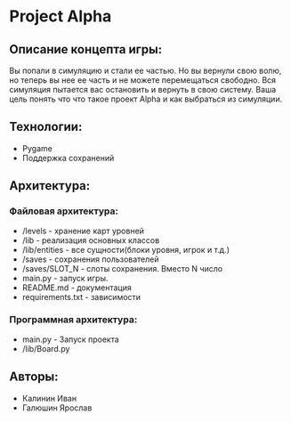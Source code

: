 # Project Alpha 
##  Описание концепта игры:
Вы попали в симуляцию и стали ее частью. Но вы вернули свою волю, но теперь вы нее ее часть и не можете перемещаться свободно. Вся симуляция пытается вас остановить и вернуть в свою систему. Ваша цель понять что что такое проект Alpha и как выбраться из симуляции.

## Технологии:

 - Pygame 
 - Поддержка сохранений 
 
## Архитектура:
### Файловая архитектура:
 - /levels - хранение карт уровней		 
 - /lib - реализация основных классов
 - /lib/entities - все сущности(блоки уровня, игрок и т.д.) 
 - /saves - сохранения пользователей 
 - /saves/SLOT_N - слоты сохранения. Вместо N число
 - main.py - запуск игры.
 - README.md - документация
 - requirements.txt - зависимости  

### Программная архитектура:

 - main.py - Запуск проекта
 - /lib/Board.py 
 
 ## Авторы:
 
 - Калинин Иван
 - Галюшин Ярослав
